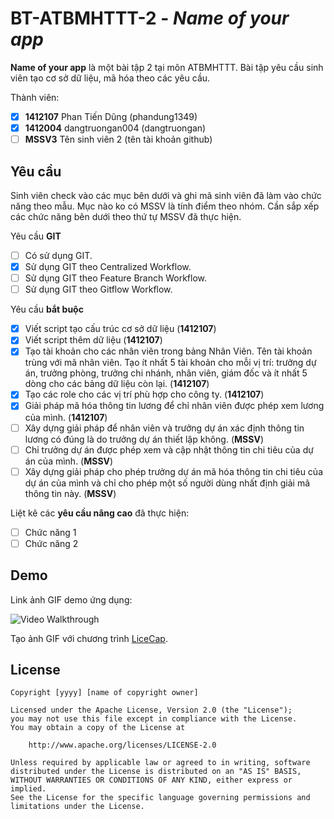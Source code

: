 # BT-ATBMHTTT-2 - *Name of your app*

**Name of your app** là một bài tập 2 tại môn ATBMHTTT. Bài tập yêu cầu sinh viên tạo cơ sở dữ liệu, mã hóa theo các yêu cầu.

Thành viên:
* [x] **1412107** Phan Tiến Dũng (phandung1349)
* [X] **1412004** dangtruongan004 (dangtruongan)
* [ ] **MSSV3** Tên sinh viên 2 (tên tài khoản github)

## Yêu cầu

Sinh viên check vào các mục bên dưới và ghi mã sinh viên đã làm vào chức năng theo mẫu. Mục nào ko có MSSV là tính điểm theo nhóm. Cần sắp xếp các chức năng bên dưới theo thứ tự MSSV đã thực hiện.

Yêu cầu **GIT**
* [ ] Có sử dụng GIT.
* [x] Sử dụng GIT theo Centralized Workflow.
* [ ] Sử dụng GIT theo Feature Branch Workflow.
* [ ] Sử dụng GIT theo Gitflow Workflow.

Yêu cầu **bắt buộc**
* [x] Viết script tạo cấu trúc cơ sở dữ liệu (**1412107**)
* [x] Viết script thêm dữ liệu (**1412107**)
* [x] Tạo tài khoản cho các nhân viên trong bảng Nhân Viên. Tên tài khoản trùng với mã nhân viên. Tạo ít nhất 5 tài khoản cho mỗi vị trí: trưởng dự án, trưởng phòng, trưởng chi nhánh, nhân viên, giám đốc và ít nhất 5 dòng cho các bảng dữ liệu còn lại. (**1412107**)
* [x] Tạo các role cho các vị trí phù hợp cho công ty. (**1412107**)
* [x] Giải pháp mã hóa thông tin lương để chỉ nhân viên được phép xem lương của mình. (**1412107**)
* [ ] Xây dựng giải pháp để nhân viên và trưởng dự án xác định thông tin lương có đúng là do trưởng dự án thiết lập không. (**MSSV**)
* [ ] Chỉ trưởng dự án được phép xem và cập nhật thông tin chi tiêu của dự án của mình. (**MSSV**)
* [ ] Xây dựng giải pháp cho phép trưởng dự án mã hóa thông tin chi tiêu của dự án của mình và chỉ cho phép một số người dùng nhất định giải mã thông tin này. (**MSSV**)

Liệt kê các **yêu cầu nâng cao** đã thực hiện:
* [ ] Chức năng 1
* [ ] Chức năng 2

## Demo

Link ảnh GIF demo ứng dụng:

![Video Walkthrough](demo.gif)

Tạo ảnh GIF với chương trình [LiceCap](http://www.cockos.com/licecap/).


## License

    Copyright [yyyy] [name of copyright owner]

    Licensed under the Apache License, Version 2.0 (the "License");
    you may not use this file except in compliance with the License.
    You may obtain a copy of the License at

        http://www.apache.org/licenses/LICENSE-2.0

    Unless required by applicable law or agreed to in writing, software
    distributed under the License is distributed on an "AS IS" BASIS,
    WITHOUT WARRANTIES OR CONDITIONS OF ANY KIND, either express or implied.
    See the License for the specific language governing permissions and
    limitations under the License.
